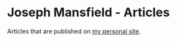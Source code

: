 Joseph Mansfield - Articles
===========================

Articles that are published on [my personal site](http://sftrabbit.co.uk/).
